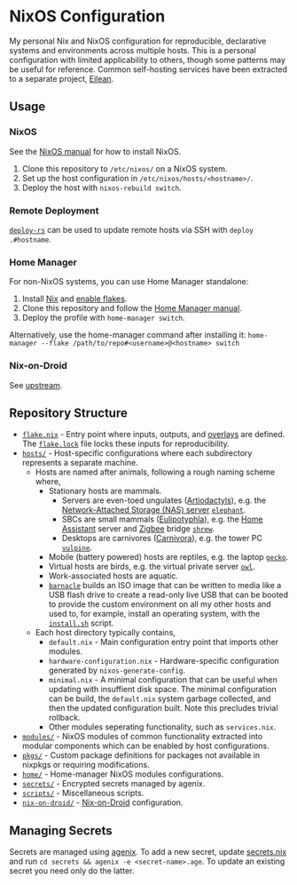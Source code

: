 # NixOS Configuration

My personal Nix and NixOS configuration for reproducible, declarative systems and environments across multiple hosts.
This is a personal configuration with limited applicability to others, though some patterns may be useful for reference.
Common self-hosting services have been extracted to a separate project, [Eilean](https://github.com/RyanGibb/eilean-nix).

## Usage

### NixOS

See the [NixOS manual](https://nixos.org/manual/nixos/stable/#ch-installation) for how to install NixOS.

1. Clone this repository to `/etc/nixos/` on a NixOS system.
2. Set up the host configuration in `/etc/nixos/hosts/<hostname>/`.
3. Deploy the host with `nixos-rebuild switch`.

### Remote Deployment

[`deploy-rs`](https://github.com/serokell/deploy-rs) can be used to update remote hosts via SSH with `deploy .#hostname`.

### Home Manager

For non-NixOS systems, you can use Home Manager standalone:

1. Install [Nix](https://nixos.org/download/) and [enable flakes](https://nixos.wiki/wiki/flakes#Other_Distros.2C_without_Home-Manager).
2. Clone this repository and follow the [Home Manager manual](https://nix-community.github.io/home-manager/index.xhtml#sec-install-standalone).
3. Deploy the profile with `home-manager switch`.

Alternatively, use the home-manager command after installing it:
`home-manager --flake /path/to/repo#<username>@<hostname> switch`

### Nix-on-Droid

See [upstream](https://github.com/nix-community/nix-on-droid/).

## Repository Structure

- [`flake.nix`](./flake.nix) - Entry point where inputs, outputs, and [overlays](https://nixos.org/manual/nixpkgs/stable/#chap-overlays) are defined.
  The [`flake.lock`](./flake.lock) file locks these inputs for reproducibility.
- [`hosts/`](./hosts/) - Host-specific configurations where each subdirectory represents a separate machine.
  - Hosts are named after animals, following a rough naming scheme where,
    - Stationary hosts are mammals.
      - Servers are even-toed ungulates ([Artiodactyls](https://en.wikipedia.org/wiki/Artiodactyl)), e.g. the [Network-Attached Storage (NAS) server](https://ryan.freumh.org/nas.html) [`elephant`](./hosts/elephant).
      - SBCs are small mammals ([Eulipotyphla](https://en.wikipedia.org/wiki/Eulipotyphla)), e.g. the [Home Assistant](https://www.home-assistant.io/) server and [Zigbee](https://en.wikipedia.org/wiki/Zigbee) bridge [`shrew`](./hosts/shrew).
      - Desktops are carnivores ([Carnivora](https://en.wikipedia.org/wiki/Carnivora)), e.g. the tower PC [`vulpine`](./hosts/vulpine).
    - Mobile (battery powered) hosts are reptiles, e.g. the laptop [`gecko`](./hosts/gecko).
    - Virtual hosts are birds, e.g. the virtual private server [`owl`](./hosts/owl).
    - Work-associated hosts are aquatic.
    - [`barnacle`](./hosts/barnacle/default.nix) builds an ISO image that can be written to media like a USB flash drive to create a read-only live USB that can be booted to provide the custom environment on all my other hosts and used to, for example, install an operating system, with the [`install.sh`](./hosts/barnacle/install.sh) script.
  - Each host directory typically contains,
    - `default.nix` - Main configuration entry point that imports other modules.
    - `hardware-configuration.nix` - Hardware-specific configuration generated by `nixos-generate-config`.
    - `minimal.nix` - A minimal configuration that can be useful when updating with insuffient disk space.
      The minimal configuration can be build, the `default.nix` system garbage collected, and then the updated configuration built.
      Note this precludes trivial rollback.
    - Other modules seperating functionality, such as `services.nix`.
- [`modules/`](./modules/) - NixOS modules of common functionality extracted into modular components which can be enabled by host configurations.
- [`pkgs/`](./pkgs/) - Custom package definitions for packages not available in nixpkgs or requiring modifications.
- [`home/`](./home/) - Home-manager NixOS modules configurations.
- [`secrets/`](./secrets/) - Encrypted secrets managed by agenix.
- [`scripts/`](./scripts/) - Miscellaneous scripts.
- [`nix-on-droid/`](./nix-on-droid/) - [Nix-on-Droid](./#nix-on-droid) configuration.

## Managing Secrets

Secrets are managed using [agenix](https://github.com/ryantm/agenix).
To add a new secret, update [secrets.nix](./secrets/secrets.nix) and run `cd secrets && agenix -e <secret-name>.age`.
To update an existing secret you need only do the latter.

